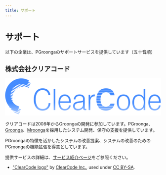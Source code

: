 ```yaml
---
title: サポート
---
```


# サポート

以下の企業は、PGroongaのサポートサービスを提供しています（五十音順）

## 株式会社クリアコード

[![ClearCode logo](/images/support/ClearCode.svg)](https://www.clear-code.com/)

クリアコードは2008年からGroongaの開発に参加しています。PGroonga、[Groonga](https://groonga.org/ja/)、<a href='https://mroonga.org/ja/'>Mroonga</a>を採用したシステム開発、保守の支援を提供しています。

PGroongaの特徴を活かしたシステムの改善提案、システムの改善のためのPGroongaの機能拡張を得意としています。

提供サービスの詳細は、[サービス紹介ページ](https://www.clear-code.com/services/groonga.html)をご参照ください。

 - ["ClearCode logo"](https://github.com/clear-code/resources) by [ClearCode Inc.](https://www.clear-code.com), used under [CC BY-SA](https://creativecommons.org/licenses/by-sa/4.0/).
